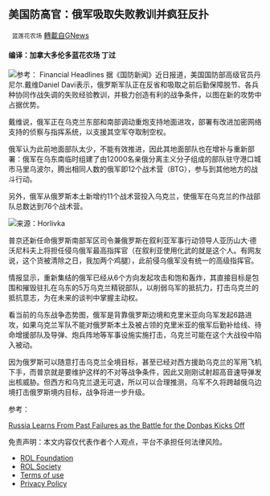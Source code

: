 
## 美国防高官：俄军吸取失败教训并疯狂反扑
` 蓝莲花农场` [轉載自GNews](https://gnews.org/zh-hans/2387747/)

#### 编译：加拿大多伦多蓝花农场 丁过
 ![](https://assets.gnews.org/wp-content/uploads/2022/04/B3F6C3C0-5788-4E9A-8797-EE88947C9B20_1_201_a.jpeg)参考： Financial Headlines 
据《国防新闻》近日报道，美国国防部高级官员丹尼尔.戴维Daniel Davi表示，俄罗斯军队正在反省和吸取之前后勤保障脱节、各兵种协同作战失调的失败经验教训，并极力创造有利的战争条件，以图在新的攻势中占据优势。
 
戴维说，俄军正在乌克兰东部和南部调动重炮支持地面进攻，部署有改进加密网络支持的侦察与指挥系统，以支援其空军夺取制空权。
 
俄军认为此前地面部队太少，不能有效推进，因此其地面部队也在增补与重新部署：俄军在乌东南临时组建了由12000名亲俄分离主义分子组成的部队驻守港口城市马里乌波尔，腾出相同人数的俄军即12个战术营（BTG），参与到其他地方的战斗行动。
 
另外，俄军从俄罗斯本土新增约11个战术营投入乌克兰，使俄军在乌克兰的作战部队总数达到76个战术营。
 
![](https://assets.gnews.org/wp-content/uploads/2022/04/DC732AA5-5F50-48D2-AAE3-889BE31F9FEB_1_201_a.jpeg)来源：Horlivka
 
普京还新任命俄罗斯南部军区司令兼俄罗斯在叙利亚军事行动领导人亚历山大·德沃尼科夫上将担任侵乌俄军最高指挥官（在叙利亚使用化武的就是这个人。有网友说，这个货被清除之日，我加两个鸡腿），此前侵乌俄军没有统一的高级指挥官。
 
情报显示，重新集结的俄军已经从6个方向发起攻击和饱和轰炸，其直接目标是包围和摧毁驻扎在乌东的5万乌克兰精锐部队，以削弱乌军的抵抗力，打击乌克兰的抵抗意志，为在未来的谈判中掌握主动权。
 
看当前的乌东战争态势图，俄军是背靠俄罗斯边境和克里米亚向乌军发起6路进攻，如果乌克兰军队不能对俄罗斯本土及被占领的克里米亚的俄军后勤补给线、待命增援部队及导弹、炮兵阵地等军事设施实施打击，乌克兰可能在这个大战役中陷入被动。
 
因为俄罗斯可以随意打击乌克兰全境目标，甚至已经对西方援助乌克兰的军用飞机下手，而普京就是要维护这样的不对等战争条件，因此又刚刚试射超高音速导弹发出核威胁。但西方和乌克兰退无可退，所以可以合理推测，乌军不久将跨越俄乌边境打击俄罗斯境内目标，战争将进一步升级。
 
参考：
 
[Russia Learns From Past Failures as the Battle for the Donbas Kicks Off](https://nationalinterest.org/blog/buzz/russia-learns-past-failures-battle-donbas-kicks-201907)

免责声明：本文内容仅代表作者个人观点，平台不承担任何法律风险。
  
- [ROL Foundation](https://rolfoundation.org/)
- [ROL Society](https://rolsociety.org/)
- [Terms of use](https://gnews.org/terms-of-use-3/)
- [Privacy Policy](https://gnews.org/privacy-policy/)
